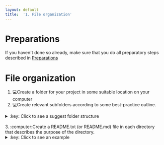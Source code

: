 ```yaml
---
layout: default
title:  '1. File organization'
---
```


# <a name="begin"></a> Preparations

If you haven't done so already, make sure that you do all preparatory steps described in [Preparations]({{site.url}}/preparations.html)
<br />

# File organization
1. :computer:Create a folder for your project in some suitable location on your computer
2. :computer:Create relevant subfolders according to some best-practice outline.
<details>
<summary>:key: Click to see a suggest folder structure</summary>
```
my_project
|─ bin
|- doc
|- data
|  |- raw
|  |- clean
|     |- 2016-11-16
|- results
|- src
```
</details>  
<br />
3. :computer:Create a README.txt (or README.md) file in each directory that describes the purpose of the directory.
<details>
<summary>:key: Click to see an example</summary>
A README.md for a **results** directory:
```
# results
Results directory for tracking computational experiments peformed on data. Keep results from different runs in date-stamped directories.
```
</details>  
<br />
